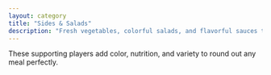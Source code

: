 ```yaml
---
layout: category
title: "Sides & Salads"
description: "Fresh vegetables, colorful salads, and flavorful sauces that complement and enhance your main dishes."
---
```


These supporting players add color, nutrition, and variety to round out any meal perfectly.